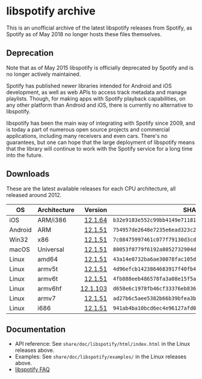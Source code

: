 # libspotify archive

This is an unofficial archive of the latest libspotify releases from Spotify,
as Spotify as of May 2018 no longer hosts these files themselves.


## Deprecation

Note that as of May 2015 libspotify is officially deprecated by Spotify and is
no longer actively maintained.

Spotify has published newer libraries intended for Android and iOS development,
as well as web APIs to access track metadata and manage playlists. Though, for
making apps with Spotify playback capabilities, on any other platform than
Android and iOS, there is currently no alternative to libspotify.

libspotify has been the main way of integrating with Spotify since 2009, and is
today a part of numerous open source projects and commercial applications,
including many receivers and even cars. There's no guarantees, but one can hope
that the large deployment of libspotify means that the library will continue to
work with the Spotify service for a long time into the future.


## Downloads

These are the latest available releases for each CPU architecture, all released
around 2012.

| OS      | Architecture | Version                                                   | SHA256 checksum                                                    |
| ------- | ------------ | --------------------------------------------------------: | ------------------------------------------------------------------ |
| iOS     | ARM/i386     | [12.1.64](libspotify-12.1.64-iOS-universal.zip)           | `b32e9183e552c99bb4149e71181fadb26694553cab37a92311be16c286e0736a` |
| Android | ARM          | [12.1.51](libspotify-12.1.51-Android-arm-release.tar.gz)  | `754957de2648e7235e6ead323c22c111282adfc889535a2684c13067d2099505` |
| Win32   | x86          | [12.1.51](libspotify-12.1.51-win32-release.zip)           | `7c08475997461c077f79130d3cd1002111448c0ad321025748ffade7a37dda30` |
| macOS   | Universal    | [12.1.51](libspotify-12.1.51-Darwin-universal.zip)        | `80053f0779f6192a8052732904d88b91acc62a350831f6b585a3c6ac10cb8fbd` |
| Linux   | amd64        | [12.1.51](libspotify-12.1.51-Linux-x86_64-release.tar.gz) | `43a14e0732ba6ae30078fac105d0e2998d04d5f5c396a4968386bc4e22491058` |
| Linux   | armv5t       | [12.1.51](libspotify-12.1.51-Linux-armv5-release.tar.gz)  | `4d96efcb1423864683917f40fb4df481491250a76cb29be3a235b3732a64fefc` |
| Linux   | armv6t       | [12.1.51](libspotify-12.1.51-Linux-armv6-release.tar.gz)  | `4fb888eeb486578fa3a08e15f5aa2101632e60b56a068553d05d5d4ee0a080cc` |
| Linux   | armv6hf      | [12.1.103](libspotify-12.1.103-Linux-armv6-bcm2708hardfp-release.tar.gz) | `d658e6c1978fb46cf33376eb8367a51d024f4014f21beac1dd264532bcc54b24` |
| Linux   | armv7        | [12.1.51](libspotify-12.1.51-Linux-armv7-release.tar.gz)  | `ad27b6c5aee5382b66b39bfea3b1752076b7abcc445979ce25c1ec9d7ff3aeda` |
| Linux   | i686         | [12.1.51](libspotify-12.1.51-Linux-i686-release.tar.gz)   | `941ab4ba10bcd6ec4e96127afd095a39e11bc955de0882734c97e4f588b155ae` |


## Documentation

- API reference: See `share/doc/libspotify/html/index.html` in the Linux
  releases above.
- Examples: See `share/doc/libspotify/examples/` in the Linux releases above.
- [libspotify FAQ](faq.md)

